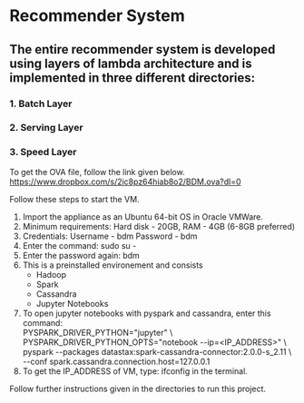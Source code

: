 # Recommender System  

## The entire recommender system is developed using layers of lambda architecture and is implemented in three different directories:
### 1. Batch Layer
### 2. Serving Layer
### 3. Speed Layer  

To get the OVA file, follow the link given below.  
https://www.dropbox.com/s/2ic8pz64hiab8o2/BDM.ova?dl=0  

Follow these steps to start the VM.  
1. Import the appliance as an Ubuntu 64-bit OS in Oracle VMWare.  
2. Minimum requirements: Hard disk - 20GB, RAM - 4GB (6-8GB preferred)  
3. Credentials: Username - bdm Password - bdm   
4. Enter the command: sudo su -  
5. Enter the password again: bdm  
6. This is a preinstalled environement and consists  
	- Hadoop
	- Spark
	- Cassandra
	- Jupyter Notebooks  
7. To open jupyter notebooks with pyspark and cassandra, enter this command:  
PYSPARK_DRIVER_PYTHON="jupyter" \  
PYSPARK_DRIVER_PYTHON_OPTS="notebook --ip=<IP_ADDRESS>" \  
pyspark --packages datastax:spark-cassandra-connector:2.0.0-s_2.11 \  
--conf spark.cassandra.connection.host=127.0.0.1  
8. To get the IP_ADDRESS of VM, type: ifconfig in the terminal.  

Follow further instructions given in the directories to run this project.  